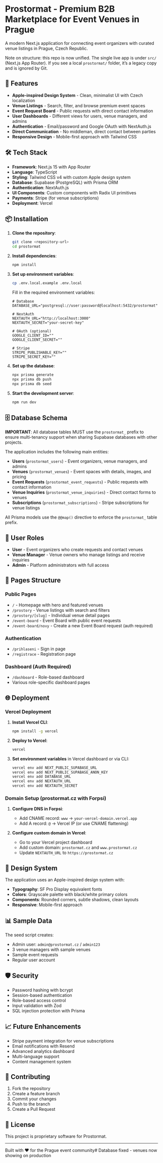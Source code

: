 # Prostormat - Premium B2B Marketplace for Event Venues in Prague

A modern Next.js application for connecting event organizers with curated venue listings in Prague, Czech Republic.

Note on structure: this repo is now unified. The single live app is under `src/` (Next.js App Router). If you see a local `prostormat/` folder, it’s a legacy copy and is ignored by Git.

## 🚀 Features

- **Apple-inspired Design System** - Clean, minimalist UI with Czech localization
- **Venue Listings** - Search, filter, and browse premium event spaces
- **Event Request Board** - Public requests with direct contact information
- **User Dashboards** - Different views for users, venue managers, and admins
- **Authentication** - Email/password and Google OAuth with NextAuth.js
- **Direct Communication** - No middleman, direct contact between parties
- **Responsive Design** - Mobile-first approach with Tailwind CSS

## 🛠️ Tech Stack

- **Framework**: Next.js 15 with App Router
- **Language**: TypeScript
- **Styling**: Tailwind CSS v4 with custom Apple design system
- **Database**: Supabase (PostgreSQL) with Prisma ORM
- **Authentication**: NextAuth.js
- **UI Components**: Custom components with Radix UI primitives
- **Payments**: Stripe (for venue subscriptions)
- **Deployment**: Vercel

## 📦 Installation

1. **Clone the repository**:
   ```bash
   git clone <repository-url>
   cd prostormat
   ```

2. **Install dependencies**:
   ```bash
   npm install
   ```

3. **Set up environment variables**:
   ```bash
   cp .env.local.example .env.local
   ```
   
   Fill in the required environment variables:
   ```env
   # Database
   DATABASE_URL="postgresql://user:password@localhost:5432/prostormat"
   
   # NextAuth
   NEXTAUTH_URL="http://localhost:3000"
   NEXTAUTH_SECRET="your-secret-key"
   
   # OAuth (optional)
   GOOGLE_CLIENT_ID=""
   GOOGLE_CLIENT_SECRET=""
   
   # Stripe
   STRIPE_PUBLISHABLE_KEY=""
   STRIPE_SECRET_KEY=""
   ```

4. **Set up the database**:
   ```bash
   npx prisma generate
   npx prisma db push
   npx prisma db seed
   ```

5. **Start the development server**:
   ```bash
   npm run dev
   ```

## 🗄️ Database Schema

**IMPORTANT**: All database tables MUST use the `prostormat_` prefix to ensure multi-tenancy support when sharing Supabase databases with other projects.

The application includes the following main entities:

- **Users** (`prostormat_users`) - Event organizers, venue managers, and admins
- **Venues** (`prostormat_venues`) - Event spaces with details, images, and pricing
- **Event Requests** (`prostormat_event_requests`) - Public requests with contact information
- **Venue Inquiries** (`prostormat_venue_inquiries`) - Direct contact forms to venues
- **Subscriptions** (`prostormat_subscriptions`) - Stripe subscriptions for venue listings

All Prisma models use the `@@map()` directive to enforce the `prostormat_` table prefix.

## 🔐 User Roles

- **User** - Event organizers who create requests and contact venues
- **Venue Manager** - Venue owners who manage listings and receive inquiries
- **Admin** - Platform administrators with full access

## 📱 Pages Structure

### Public Pages
- `/` - Homepage with hero and featured venues
- `/prostory` - Venue listings with search and filters
- `/prostory/[slug]` - Individual venue detail pages
- `/event-board` - Event Board with public event requests
- `/event-board/novy` - Create a new Event Board request (auth required)

### Authentication
- `/prihlaseni` - Sign in page
- `/registrace` - Registration page

### Dashboard (Auth Required)
- `/dashboard` - Role-based dashboard
- Various role-specific dashboard pages

## 🌐 Deployment

### Vercel Deployment

1. **Install Vercel CLI**:
   ```bash
   npm install -g vercel
   ```

2. **Deploy to Vercel**:
   ```bash
   vercel
   ```

3. **Set environment variables** in Vercel dashboard or via CLI:
   ```bash
   vercel env add NEXT_PUBLIC_SUPABASE_URL
   vercel env add NEXT_PUBLIC_SUPABASE_ANON_KEY
   vercel env add DATABASE_URL
   vercel env add NEXTAUTH_URL
   vercel env add NEXTAUTH_SECRET
   ```

### Domain Setup (prostormat.cz with Forpsi)

1. **Configure DNS in Forpsi**:
   - Add CNAME record: `www` → `your-vercel-domain.vercel.app`
   - Add A record: `@` → Vercel IP (or use CNAME flattening)

2. **Configure custom domain in Vercel**:
   - Go to your Vercel project dashboard
   - Add custom domain: `prostormat.cz` and `www.prostormat.cz`
   - Update `NEXTAUTH_URL` to `https://prostormat.cz`

## 🎨 Design System

The application uses an Apple-inspired design system with:

- **Typography**: SF Pro Display equivalent fonts
- **Colors**: Grayscale palette with black/white primary colors
- **Components**: Rounded corners, subtle shadows, clean layouts
- **Responsive**: Mobile-first approach

## 📊 Sample Data

The seed script creates:
- Admin user: `admin@prostormat.cz` / `admin123`
- 3 venue managers with sample venues
- Sample event requests
- Regular user account

## 🛡️ Security

- Password hashing with bcrypt
- Session-based authentication
- Role-based access control
- Input validation with Zod
- SQL injection protection with Prisma

## 📈 Future Enhancements

- Stripe payment integration for venue subscriptions
- Email notifications with Resend
- Advanced analytics dashboard
- Multi-language support
- Content management system

## 🤝 Contributing

1. Fork the repository
2. Create a feature branch
3. Commit your changes
4. Push to the branch
5. Create a Pull Request

## 📄 License

This project is proprietary software for Prostormat.

---

Built with ❤️ for the Prague event community# Database fixed - venues now showing on production
